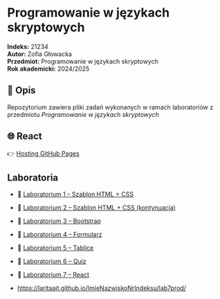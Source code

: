 # Programowanie w językach skryptowych

**Indeks:** 21234  
**Autor:** Zofia Głowacka  
**Przedmiot:** Programowanie w językach skryptowych  
**Rok akademicki:** 2024/2025

## 📘 Opis

Repozytorium zawiera pliki zadań wykonanych w ramach laboratoriów z przedmiotu *Programowanie w językach skryptowych*

## 🌐 React

👉 [Hosting GitHub Pages](https://laritaait.github.io/Prog_Skrypt_2025/)

## Laboratoria
- 🔗 [Laboratorium 1 – Szablon HTML + CSS](https://laritaait.github.io/Prog_Skrypt_2025/Lab1)
- 🔗 [Laboratorium 2 – Szablon HTML + CSS (kontynuacja)](https://laritaait.github.io/Prog_Skrypt_2025/Lab1)
- 🔗 [Laboratorium 3 – Bootstrap](https://laritaait.github.io/Prog_Skrypt_2025/Lab3)
- 🔗 [Laboratorium 4 – Formularz](https://laritaait.github.io/Prog_Skrypt_2025/Lab4)
- 🔗 [Laboratorium 5 – Tablice](https://laritaait.github.io/Prog_Skrypt_2025/Lab5)
- 🔗 [Laboratorium 6 – Quiz](https://laritaait.github.io/Prog_Skrypt_2025/Lab6)
- 🔗 [Laboratorium 7 – React](https://laritaait.github.io/Prog_Skrypt_2025/Lab7)

- https://laritaait.github.io/ImieNazwiskoNrIndeksu/lab7prod/

